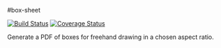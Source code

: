 #box-sheet 

[![Build Status](https://travis-ci.org/thrabchak/box-sheet.svg?branch=master)](https://travis-ci.org/thrabchak/box-sheet) [![Coverage Status](https://coveralls.io/repos/github/thrabchak/box-sheet/badge.svg?branch=master)](https://coveralls.io/github/thrabchak/box-sheet?branch=master)

Generate a PDF of boxes for freehand drawing in a chosen aspect ratio.


